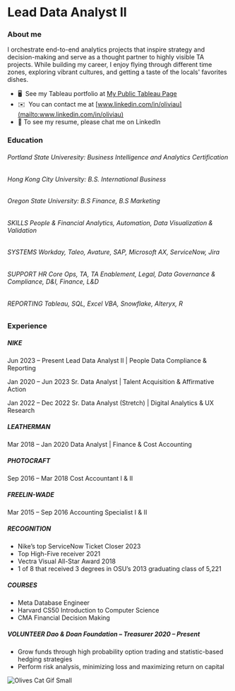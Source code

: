 # Lead Data Analyst II

### About me 
I orchestrate end-to-end analytics projects that inspire strategy and decision-making and serve as a thought partner to highly visible TA projects. While building my career, I enjoy flying through different time zones, exploring vibrant cultures, and getting a taste of the locals' favorites dishes.
* 🖥️  See my Tableau portfolio at [My Public Tableau Page](http://rb.gy/appacu)
* ✉️  You can contact me at [www.linkedin.com/in/oliviau](mailto:www.linkedin.com/in/oliviau)
* 💬  To see my resume, please chat me on LinkedIn 

### Education
###### Portland State Univeresity: Business Intelligence and Analytics Certification
###### Hong Kong City University: B.S. International Business
###### Oregon State University: B.S Finance, B.S Marketing

###### SKILLS		People & Financial Analytics, Automation, Data Visualization & Validation 

###### SYSTEMS Workday, Taleo, Avature, SAP, Microsoft AX, ServiceNow, Jira

###### SUPPORT HR Core Ops, TA, TA Enablement, Legal, Data Governance & Compliance, D&I, Finance, L&D

###### REPORTING Tableau, SQL, Excel VBA, Snowflake, Alteryx, R

### Experience

##### NIKE	 
Jun 2023 – Present  Lead Data Analyst II | People Data Compliance & Reporting 		       
 
Jan 2020 – Jun 2023 Sr. Data Analyst | Talent Acquisition & Affirmative Action 	                                    

Jan 2022 – Dec 2022 Sr. Data Analyst (Stretch) | Digital Analytics & UX Research  		    

##### LEATHERMAN	 
Mar 2018 – Jan 2020 Data Analyst | Finance & Cost Accounting		     

##### PHOTOCRAFT	
Sep 2016 – Mar 2018 Cost Accountant I & II					     

##### FREELIN-WADE	
Mar 2015 – Sep 2016 Accounting Specialist I & II 		                               

##### RECOGNITION 
* Nike’s top ServiceNow Ticket Closer 2023
* Top High-Five receiver 2021
* Vectra Visual All-Star Award 2018 
* 1 of 8 that received 3 degrees in OSU’s 2013 graduating class of 5,221

##### COURSES	
* Meta Database Engineer
* Harvard CS50 Introduction to Computer Science
* CMA Financial Decision Making 
 
##### VOLUNTEER 	Dao & Doan Foundation – Treasurer 2020 – Present
* Grow funds through high probability option trading and statistic-based hedging strategies
* Perform risk analysis, minimizing loss and maximizing return on capital	    

![Olives Cat Gif Small](https://github.com/oliviasportfolio/oliviasportfolio/assets/30008823/f44db085-717b-4802-a707-b4d6c374255f)


<!--
**oliviasportfolio/oliviasportfolio** is a ✨ _special_ ✨ repository because its `README.md` (this file) appears on your GitHub profile.
### Hi there 👋
Here are some ideas to get you started:

- 🔭 I’m currently working on ...
- 🌱 I’m currently learning ...
- 👯 I’m looking to collaborate on ...
- 🤔 I’m looking for help with ...
- 💬 Ask me about ...
- 📫 How to reach me: ...
- 😄 Pronouns: ...
- ⚡ Fun fact: ...
-->
